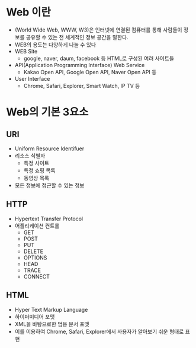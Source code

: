 # Web 이란
- (World Wide Web, WWW, W3)은 인터넷에 연결된 컴퓨터를 통해 사람들이 정보를 공유할 수 있는 전 세계적인 정보 공간을 말한다.
- WEB의 용도는 다양하게 나눌 수 있다
- WEB Site
	- google, naver, daum, facebook 등 HTML로 구성된 여러 사이트들
- API(Application Programming Interface) Web Service
	- Kakao Open API, Google Open API, Naver Open API 등
- User Interface
	- Chrome, Safari, Explorer, Smart Watch, IP TV 등

# Web의 기본 3요소
## URI
- Uniform Resource Identifuer
- 리소스 식별자
	- 특정 사이트
	- 특정 쇼핑 목록
	- 동영상 목록
- 모든 정보에 접근할 수 있는 정보

## HTTP
- Hypertext Transfer Protocol
- 어플리케이션 컨트롤
	- GET
	- POST
	- PUT
	- DELETE
	- OPTIONS
	- HEAD
	- TRACE
	- CONNECT

## HTML
- Hyper Text Markup Language
- 하이퍼미디어 포맷
- XML을 바탕으로한 범용 문서 포맷
- 이를 이용하여 Chrome, Safari, Explorer에서 사용자가 알아보기 쉬운 형태로 표현

